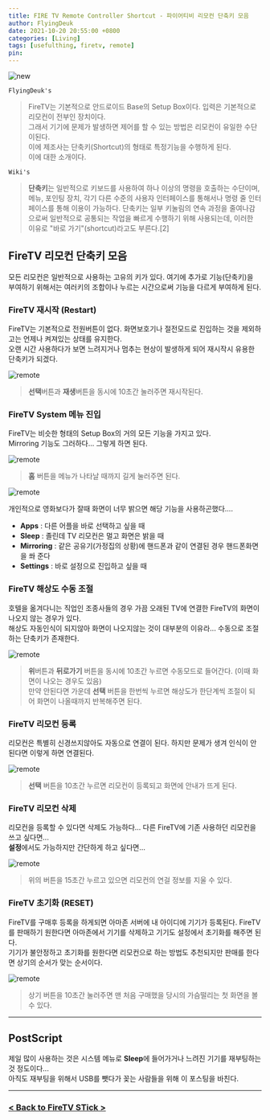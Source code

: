 ```yaml
---
title: FIRE TV Remote Controller Shortcut - 파이어티비 리모컨 단축키 모음
author: FlyingDeuk
date: 2021-10-20 20:55:00 +0800
categories: [Living]
tags: [usefulthing, firetv, remote]
pin:
---
```


![new](/img/living/fire/fire.jpg)

`FlyingDeuk's`
> FireTV는 기본적으로 안드로이드 Base의 Setup Box이다. 입력은 기본적으로 리모컨이 전부인 장치이다. <br>
그래서 기기에 문제가 발생하면 제어를 할 수 있는 방법은 리모컨이 유일한 수단이된다. <br>
이에 제조사는 단축키(Shortcut)의 형태로 특정기능을 수행하게 된다. <br>
이에 대한 소개이다.

`Wiki's`
> **단축키**는 일반적으로 키보드를 사용하여 하나 이상의 명령을 호출하는 수단이며, 메뉴, 포인팅 장치, 각기 다른 수준의 사용자 인터페이스를 통해서나 명령 줄 인터페이스를 통해 이용이 가능하다. 단축키는 일부 키눌림의 연속 과정을 줄여나감으로써 일반적으로 공통되는 작업을 빠르게 수행하기 위해 사용되는데, 이러한 이유로 "바로 가기"(shortcut)라고도 부른다.[2]

## FireTV 리모컨 단축키 모음
모든 리모컨은 일반적으로 사용하는 고유의 키가 있다. 여기에 추가로 기능(단축키)을 부여하기 위해서는 여러키의 조합이나 누르는 시간으로써 기능을 다르게 부여하게 된다.

### FireTV 재시작 (Restart)
FireTV는 기본적으로 전원버튼이 없다. 화면보호기나 절전모드로 진입하는 것을 제외하고는 언제나 켜져있는 상태를 유지한다. <br>
오랜 시간 사용하다가 보면 느려지거나 멈추는 현상이 발생하게 되어 재시작시 유용한 단축키가 되겠다.

![remote](/img/living/fire/remote5.jpg)
> **선택**버튼과 **재생**버튼을 동시에 10초간 눌러주면 재시작된다.

### FireTV System 메뉴 진입
FireTV는 비슷한 형태의 Setup Box의 거의 모든 기능을 가지고 있다. <br>
Mirroring 기능도 그러하다... 그렇게 하면 된다.

![remote](/img/living/fire/remote6.jpg)
>**홈** 버튼을 메뉴가 나타날 때까지 길게 눌러주면 된다.

![remote](/img/living/fire/remote4-1.jpg)

개인적으로 영화보다가 잘때 화면이 너무 밝으면 해당 기능을 사용하곤했다....
- **Apps** : 다른 어플을 바로 선택하고 싶을 때
- **Sleep** : 졸린데 TV 리모컨은 멀고 화면은 밝을 때
- **Mirroring** : 같은 공유기(가정집의 상황)에 핸드폰과 같이 연결된 경우 핸드폰화면을 쏴 준다
- **Settings** : 바로 설정으로 진입하고 싶을 때

### FireTV 해상도 수동 조절
호텔을 옮겨다니는 직업인 조종사들의 경우 가끔 오래된 TV에 연결한 FireTV의 화면이 나오지 않는 경우가 있다. <br>
해상도 자동인식이 되지않아 화면이 나오지않는 것이 대부분의 이유라... 수동으로 조절하는 단축키가 존재한다.

![remote](/img/living/fire/remote1.jpg)
>**위**버튼과 **뒤로가기** 버튼을 동시에 10초간 누르면 수동모드로 들어간다. (이때 화면이 나오는 경우도 있음) <br>
만약 안된다면 가운데 **선택** 버튼을 한번씩 누르면 해상도가 한단계씩 조절이 되어 화면이 나올때까지 반복해주면 된다.

### FireTV 리모컨 등록
리모컨은 특별히 신경쓰지않아도 자동으로 연결이 된다. 하지만 문제가 생겨 인식이 안된다면 이렇게 하면 연결된다.

![remote](/img/living/fire/remote4.jpg)
> **선택** 버튼을 10초간 누르면 리모컨이 등록되고 화면에 안내가 뜨게 된다.

### FireTV 리모컨 삭제
리모컨을 등록할 수 있다면 삭제도 가능하다... 다른 FireTV에 기존 사용하던 리모컨을 쓰고 싶다면...<br>
**설정**에서도 가능하지만 간단하게 하고 싶다면...

![remote](/img/living/fire/remote2.jpg)
>위의 버튼을 15초간 누르고 있으면 리모컨의 연걸 정보를 지울 수 있다.

### FireTV 초기화 (RESET)
FireTV를 구매후 등록을 하게되면 아마존 서버에 내 아이디에 기기가 등록된다. FireTV를 판매하기 원한다면 아마존에서 기기를 삭제하고 기기도 설정에서 초기화를 해주면 된다. <br>
기기가 불안정하고 초기화를 원한다면 리모컨으로 하는 방법도 추천되지만 판매를 한다면 상기의 순서가 맞는 순서이다.

![remote](/img/living/fire/remote3.jpg)
> 상기 버튼을 10초간 눌러주면 맨 처음 구매했을 당시의 가슴떨리는 첫 화면을 볼 수 있다.

----------

## PostScript
제일 많이 사용하는 것은 시스템 메뉴로 **Sleep**에 들어가거나 느려진 기기를 재부팅하는 것 정도이다...<br>
아직도 재부팅을 위해서 USB를 뺏다가 꽂는 사람들을 위해 이 포스팅을 바친다.

---------

### [< Back to FireTV STick >](/posts/FireTV/)
